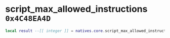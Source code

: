 # script_max_allowed_instructions `0x4C48EA4D`

```lua
local result --[[ integer ]] = natives.core.script_max_allowed_instructions()
```